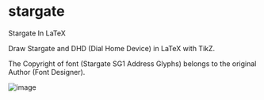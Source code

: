 # stargate
Stargate In LaTeX

Draw Stargate and DHD (Dial Home Device) in LaTeX with TikZ.

The Copyright of font (Stargate SG1 Address Glyphs) belongs to the original Author (Font Designer).

![image](https://user-images.githubusercontent.com/55335597/138078153-e1b40c41-3a31-4295-bc71-4e42a1d0c6bb.png)
